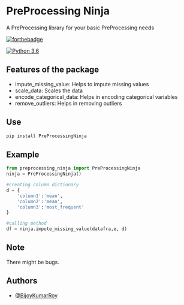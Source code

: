 
# PreProcessing Ninja

A PreProcessing library for your basic PreProcessing needs

[![forthebadge](https://forthebadge.com/images/badges/made-with-python.svg)](https://www.python.org)

[![Python 3.6](https://img.shields.io/badge/python-3.6-blue.svg)](https://www.python.org/downloads/release/python-360/)  
## Features of the package

 - impute_missing_value: Helps to impute missing values
 - scale_data: Scales the data
 - encode_categorical_data: Helps in encoding categorical variables
 - remove_outliers: Helps in removing outliers
## Use
```cmd
pip install PreProcessingNinja
```


  
## Example

```python
from preprocessing_ninja import PreProcessingNinja
ninja = PreProcessingNinja()

#creating column dictionary
d = {
    'column1':'mean',
    'column2':'mean',
    'column3':'most_frequent'
}

#calling method
df = ninja.impute_missing_value(datafra,e, d)
```

  
## Note

There might be bugs.

  
## Authors

- [@BijoyKumarRoy](https://www.linkedin.com/in/bijoy-kumar-roy-4b0975189/)

  
